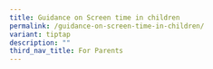 ```yaml
---
title: Guidance on Screen time in children
permalink: /guidance-on-screen-time-in-children/
variant: tiptap
description: ""
third_nav_title: For Parents
---
```

